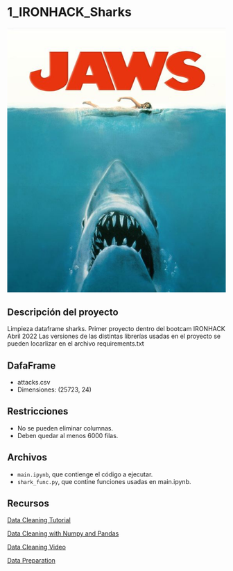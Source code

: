 # 1_IRONHACK_Sharks


![sharks](./images/jaws.jpg)


## Descripción del proyecto

Limpieza dataframe sharks. Primer proyecto dentro del bootcam IRONHACK Abril 2022
Las versiones de las distintas librerías usadas en el proyecto se pueden locarlizar en el archivo requirements.txt

## DafaFrame 

- attacks.csv
- Dimensiones: (25723, 24)

## Restricciones

- No se pueden eliminar columnas.
- Deben quedar al menos 6000 filas.

## Archivos

- `main.ipynb`, que contienge el código a ejecutar.
- `shark_func.py`, que contine funciones usadas en main.ipynb.

## Recursos

[Data Cleaning Tutorial](https://www.tutorialspoint.com/python/python_data_cleansing.html)

[Data Cleaning with Numpy and Pandas](https://realpython.com/python-data-cleaning-numpy-pandas/#python-data-cleaning-recap-and-resources)

[Data Cleaning Video](https://www.youtube.com/watch?v=ZOX18HfLHGQ)

[Data Preparation](https://www.kdnuggets.com/2017/06/7-steps-mastering-data-preparation-python.html)